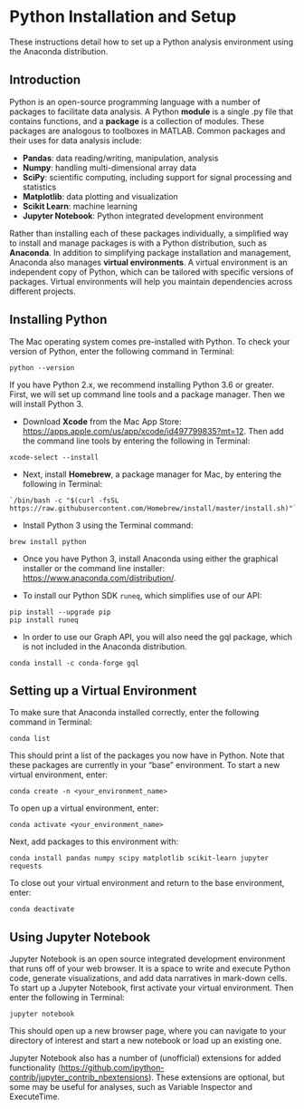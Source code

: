 # Python Installation and Setup

These instructions detail how to set up a Python analysis environment using the Anaconda distribution.

## Introduction

Python is an open-source programming language with a number of packages to facilitate data analysis. A Python **module** is a single .py file that contains functions, and a **package** is a collection of modules. These packages are analogous to toolboxes in MATLAB. Common packages and their uses for data analysis include:

* **Pandas**: data reading/writing, manipulation, analysis
* **Numpy**: handling multi-dimensional array data
* **SciPy**: scientific computing, including support for signal processing and statistics
* **Matplotlib**: data plotting and visualization
* **Scikit Learn**: machine learning
* **Jupyter Notebook**: Python integrated development environment

Rather than installing each of these packages individually, a simplified way to install and manage packages is with a Python distribution, such as **Anaconda**. In addition to simplifying package installation and management, Anaconda also manages **virtual environments**. A virtual environment is an independent copy of Python, which can be tailored with specific versions of packages. Virtual environments will help you maintain dependencies across different projects.

## Installing Python

The Mac operating system comes pre-installed with Python. To check your version of Python, enter the following command in Terminal:

```
python --version
```

If you have Python 2.x, we recommend installing Python 3.6 or greater. First, we will set up command line tools and a package manager. Then we will install Python 3.

* Download **Xcode** from the Mac App Store: https://apps.apple.com/us/app/xcode/id497799835?mt=12. Then add the command line tools by entering the following in Terminal:

```
xcode-select --install
```

* Next, install **Homebrew**, a package manager for Mac, by entering the following in Terminal:

```
`/bin/bash -c "$(curl -fsSL https://raw.githubusercontent.com/Homebrew/install/master/install.sh)"`
```

* Install Python 3 using the Terminal command:

```
brew install python
```

* Once you have Python 3, install Anaconda using either the graphical installer or the command line installer: https://www.anaconda.com/distribution/.

* To install our Python SDK `runeq`, which simplifies use of our API:
```
pip install --upgrade pip
pip install runeq
```
* In order to use our Graph API, you will also need the gql package, which is not included in the Anaconda distribution. 

```
conda install -c conda-forge gql
```

## Setting up a Virtual Environment

To make sure that Anaconda installed correctly, enter the following command in Terminal:

```
conda list
```

This should print a list of the packages you now have in Python. Note that these packages are currently in your “base” environment. To start a new virtual environment, enter:

```
conda create -n <your_environment_name>
```

To open up a virtual environment, enter:

```
conda activate <your_environment_name>
```

Next, add packages to this environment with:

```
conda install pandas numpy scipy matplotlib scikit-learn jupyter requests 
```

To close out your virtual environment and return to the base environment, enter:

```
conda deactivate
```

## Using Jupyter Notebook

Jupyter Notebook is an open source integrated development environment that runs off of your web browser. It is a space to write and execute Python code, generate visualizations, and add data narratives in mark-down cells. To start up a Jupyter Notebook, first activate your virtual environment. Then enter the following in Terminal:

```
jupyter notebook
```

This should open up a new browser page, where you can navigate to your directory of interest and start a new notebook or load up an existing one.

Jupyter Notebook also has a number of (unofficial) extensions for added functionality (https://github.com/ipython-contrib/jupyter_contrib_nbextensions). These extensions are optional, but some may be useful for analyses, such as Variable Inspector and ExecuteTime.
